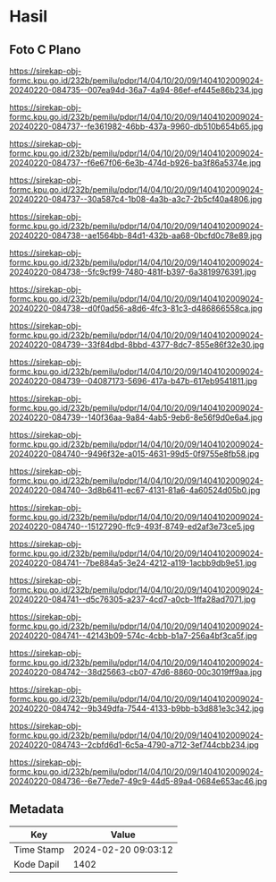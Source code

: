 # Hasil

## Foto C Plano

https://sirekap-obj-formc.kpu.go.id/232b/pemilu/pdpr/14/04/10/20/09/1404102009024-20240220-084735--007ea94d-36a7-4a94-86ef-ef445e86b234.jpg

https://sirekap-obj-formc.kpu.go.id/232b/pemilu/pdpr/14/04/10/20/09/1404102009024-20240220-084737--fe361982-46bb-437a-9960-db510b654b65.jpg

https://sirekap-obj-formc.kpu.go.id/232b/pemilu/pdpr/14/04/10/20/09/1404102009024-20240220-084737--f6e67f06-6e3b-474d-b926-ba3f86a5374e.jpg

https://sirekap-obj-formc.kpu.go.id/232b/pemilu/pdpr/14/04/10/20/09/1404102009024-20240220-084737--30a587c4-1b08-4a3b-a3c7-2b5cf40a4806.jpg

https://sirekap-obj-formc.kpu.go.id/232b/pemilu/pdpr/14/04/10/20/09/1404102009024-20240220-084738--ae1564bb-84d1-432b-aa68-0bcfd0c78e89.jpg

https://sirekap-obj-formc.kpu.go.id/232b/pemilu/pdpr/14/04/10/20/09/1404102009024-20240220-084738--5fc9cf99-7480-481f-b397-6a3819976391.jpg

https://sirekap-obj-formc.kpu.go.id/232b/pemilu/pdpr/14/04/10/20/09/1404102009024-20240220-084738--d0f0ad56-a8d6-4fc3-81c3-d486866558ca.jpg

https://sirekap-obj-formc.kpu.go.id/232b/pemilu/pdpr/14/04/10/20/09/1404102009024-20240220-084739--33f84dbd-8bbd-4377-8dc7-855e86f32e30.jpg

https://sirekap-obj-formc.kpu.go.id/232b/pemilu/pdpr/14/04/10/20/09/1404102009024-20240220-084739--04087173-5696-417a-b47b-617eb9541811.jpg

https://sirekap-obj-formc.kpu.go.id/232b/pemilu/pdpr/14/04/10/20/09/1404102009024-20240220-084739--140f36aa-9a84-4ab5-9eb6-8e56f9d0e6a4.jpg

https://sirekap-obj-formc.kpu.go.id/232b/pemilu/pdpr/14/04/10/20/09/1404102009024-20240220-084740--9496f32e-a015-4631-99d5-0f9755e8fb58.jpg

https://sirekap-obj-formc.kpu.go.id/232b/pemilu/pdpr/14/04/10/20/09/1404102009024-20240220-084740--3d8b6411-ec67-4131-81a6-4a60524d05b0.jpg

https://sirekap-obj-formc.kpu.go.id/232b/pemilu/pdpr/14/04/10/20/09/1404102009024-20240220-084740--15127290-ffc9-493f-8749-ed2af3e73ce5.jpg

https://sirekap-obj-formc.kpu.go.id/232b/pemilu/pdpr/14/04/10/20/09/1404102009024-20240220-084741--7be884a5-3e24-4212-a119-1acbb9db9e51.jpg

https://sirekap-obj-formc.kpu.go.id/232b/pemilu/pdpr/14/04/10/20/09/1404102009024-20240220-084741--d5c76305-a237-4cd7-a0cb-1ffa28ad7071.jpg

https://sirekap-obj-formc.kpu.go.id/232b/pemilu/pdpr/14/04/10/20/09/1404102009024-20240220-084741--42143b09-574c-4cbb-b1a7-256a4bf3ca5f.jpg

https://sirekap-obj-formc.kpu.go.id/232b/pemilu/pdpr/14/04/10/20/09/1404102009024-20240220-084742--38d25663-cb07-47d6-8860-00c3019ff9aa.jpg

https://sirekap-obj-formc.kpu.go.id/232b/pemilu/pdpr/14/04/10/20/09/1404102009024-20240220-084742--9b349dfa-7544-4133-b9bb-b3d881e3c342.jpg

https://sirekap-obj-formc.kpu.go.id/232b/pemilu/pdpr/14/04/10/20/09/1404102009024-20240220-084743--2cbfd6d1-6c5a-4790-a712-3ef744cbb234.jpg

https://sirekap-obj-formc.kpu.go.id/232b/pemilu/pdpr/14/04/10/20/09/1404102009024-20240220-084736--6e77ede7-49c9-44d5-89a4-0684e653ac46.jpg


## Metadata

| Key        | Value               |
| ---------- | ------------------- |
| Time Stamp | 2024-02-20 09:03:12 |
| Kode Dapil | 1402                |



